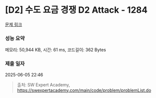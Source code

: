 # [D2] 수도 요금 경쟁 D2 Attack - 1284 

[문제 링크](https://swexpertacademy.com/main/code/problem/problemDetail.do?contestProbId=AV189xUaI8UCFAZN) 

### 성능 요약

메모리: 50,944 KB, 시간: 61 ms, 코드길이: 362 Bytes

### 제출 일자

2025-06-05 22:46



> 출처: SW Expert Academy, https://swexpertacademy.com/main/code/problem/problemList.do